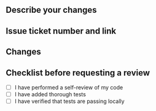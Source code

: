 ## Describe your changes

## Issue ticket number and link

## Changes

## Checklist before requesting a review
- [ ] I have performed a self-review of my code
- [ ] I have added thorough tests
- [ ] I have verified that tests are passing locally